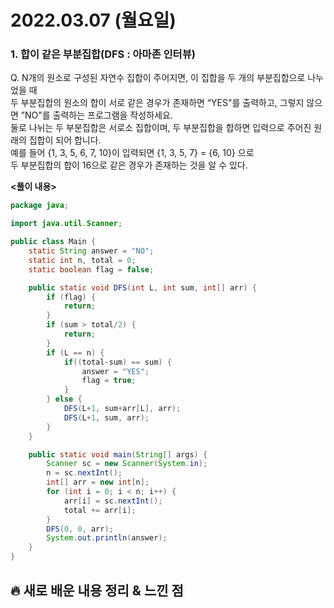 # 2022.03.07 (월요일)
### **1. 합이 같은 부분집합(DFS : 아마존 인터뷰)**

Q. N개의 원소로 구성된 자연수 집합이 주어지면, 이 집합을 두 개의 부분집합으로 나누었을 때    
   두 부분집합의 원소의 합이 서로 같은 경우가 존재하면 “YES"를 출력하고, 그렇지 않으면 ”NO"를 출력하는 프로그램을 작성하세요.   
   둘로 나뉘는 두 부분집합은 서로소 집합이며, 두 부분집합을 합하면 입력으로 주어진 원래의 집합이 되어 합니다.   
   예를 들어 {1, 3, 5, 6, 7, 10}이 입력되면 {1, 3, 5, 7} = {6, 10} 으로   
   두 부분집합의 합이 16으로 같은 경우가 존재하는 것을 알 수 있다.


**<풀이 내용>**
```java
package java;

import java.util.Scanner;

public class Main {
    static String answer = "NO";
    static int n, total = 0;
    static boolean flag = false;

    public static void DFS(int L, int sum, int[] arr) {
        if (flag) {
            return;
        }
        if (sum > total/2) {
            return;
        }
        if (L == n) {
            if((total-sum) == sum) {
                answer = "YES";
                flag = true;
            }
        } else {
            DFS(L+1, sum+arr[L], arr);
            DFS(L+1, sum, arr);
        }
    }

    public static void main(String[] args) {
        Scanner sc = new Scanner(System.in);
        n = sc.nextInt();
        int[] arr = new int[n];
        for (int i = 0; i < n; i++) {
            arr[i] = sc.nextInt();
            total += arr[i];
        }
        DFS(0, 0, arr);
        System.out.println(answer);
    }
}

```

##  **🔥 새로 배운 내용 정리 & 느낀 점**
        